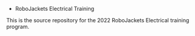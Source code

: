 * RoboJackets Electrical Training

This is the source repository for the 2022 RoboJackets Electrical training program.
